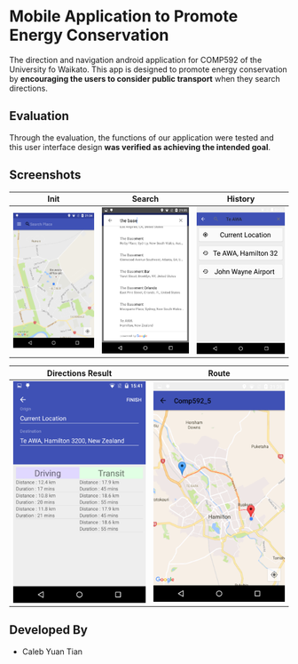 # Mobile Application to Promote Energy Conservation

The direction and navigation android application for COMP592 of the University fo Waikato. This app is designed to promote energy conservation by **encouraging the users to consider public transport** when they search directions.

## Evaluation

Through the evaluation, the functions of our application were tested and this user interface design **was verified as achieving the intended goal**.

## Screenshots

Init | Search | History
--- | --- | ---
<img src="Screenshots/Screenshot_2016-09-14-21-34-35.png" width="250"/> | <img src="Screenshots/Screenshot_2016-09-14-21-35-04.png" width="250"/> | <img src="Screenshots/Screenshot_2016-09-16-03-20-15.png" width="250"/>

Directions Result | Route
--- | ---
<img src="Screenshots/Screenshot_2016-09-17-15-41-36.png" width="250"/> | <img src="Screenshots/Screenshot_2016-09-14-21-35-43.png" width="250"/>

## Developed By
* Caleb Yuan Tian
